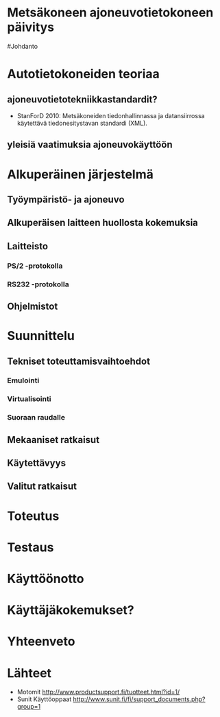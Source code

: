 
# Metsäkoneen ajoneuvotietokoneen päivitys

#Johdanto

# Autotietokoneiden teoriaa
## ajoneuvotietotekniikkastandardit?
* StanForD 2010: Metsäkoneiden tiedonhallinnassa ja datansiirrossa käytettävä tiedonesitystavan standardi (XML).

## yleisiä vaatimuksia ajoneuvokäyttöön

# Alkuperäinen järjestelmä
## Työympäristö- ja ajoneuvo
## Alkuperäisen laitteen huollosta kokemuksia

## Laitteisto
### PS/2 -protokolla
### RS232 -protokolla

## Ohjelmistot

# Suunnittelu
## Tekniset toteuttamisvaihtoehdot
### Emulointi
### Virtualisointi
### Suoraan raudalle
## Mekaaniset ratkaisut
## Käytettävyys
## Valitut ratkaisut

# Toteutus
# Testaus
# Käyttöönotto

# Käyttäjäkokemukset?

# Yhteenveto
# Lähteet
* Motomit http://www.productsupport.fi/tuotteet.html?id=1/
* Sunit Käyttöoppaat http://www.sunit.fi/fi/support_documents.php?group=1
